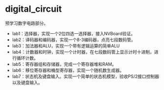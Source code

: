 # digital_circuit

预学习数字电路部分。

* lab1：选择器，实现一个2位四选一选择器，接入NVBoard验证。
* lab2：译码器和编码器，实现一个8-3编码器，点亮七段数码管。
* lab3：加法器和ALU，实现一个带有逻辑运算的简单ALU
* lab4：计数器和时钟，实现一个计时器，在七段数码管上显示计时十进制，进行循环计数。
* lab5：寄存器组和存储器，完成一个寄存器堆和RAM。
* lab6：移位寄存器和桶型寄存器，实现一个随机数生成器。
* lab7：状态机及键盘输入。实现一个简单的状态机模型，验收PS/2接口控制器以及键盘输入。

